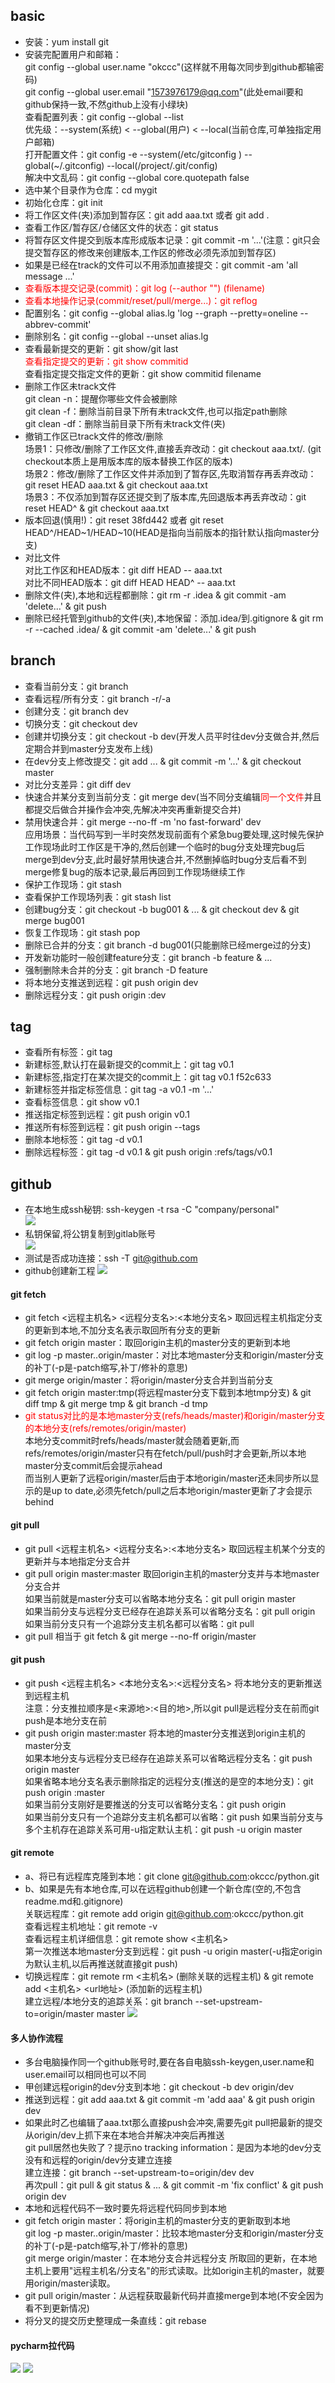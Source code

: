 ## basic
- 安装：yum install git
- 安装完配置用户和邮箱：  
git config --global user.name "okccc"(这样就不用每次同步到github都输密码)  
git config --global user.email "1573976179@qq.com"(此处email要和github保持一致,不然github上没有小绿块)  
查看配置列表：git config --global --list  
优先级：--system(系统) < --global(用户) < --local(当前仓库,可单独指定用户邮箱)  
打开配置文件：git config -e --system(/etc/gitconfig ) --global(~/.gitconfig) --local(/project/.git/config)  
解决中文乱码：git config --global core.quotepath false
- 选中某个目录作为仓库：cd mygit
- 初始化仓库：git init
- 将工作区文件(夹)添加到暂存区：git add aaa.txt 或者 git add . 
- 查看工作区/暂存区/仓储区文件的状态：git status  
- 将暂存区文件提交到版本库形成版本记录：git commit -m '...'(注意：git只会提交暂存区的修改来创建版本,工作区的修改必须先添加到暂存区)  
- 如果是已经在track的文件可以不用添加直接提交：git commit -am 'all message ...'
- <font color=red>查看版本提交记录(commit)：git log (--author "") (filename)</font>
- <font color=red>查看本地操作记录(commit/reset/pull/merge...)：git reflog</font>
- 配置别名：git config --global alias.lg 'log --graph --pretty=oneline --abbrev-commit'
- 删除别名：git config --global --unset alias.lg
- 查看最新提交的更新：git show/git last  
<font color=red>查看指定提交的更新：git show commitid</font>  
查看指定提交指定文件的更新：git show commitid filename
- 删除工作区未track文件  
git clean -n：提醒你哪些文件会被删除  
git clean -f：删除当前目录下所有未track文件,也可以指定path删除  
git clean -df：删除当前目录下所有未track文件(夹)
- 撤销工作区已track文件的修改/删除  
场景1：只修改/删除了工作区文件,直接丢弃改动：git checkout aaa.txt/.  (git checkout本质上是用版本库的版本替换工作区的版本)  
场景2：修改/删除了工作区文件并添加到了暂存区,先取消暂存再丢弃改动：git reset HEAD aaa.txt & git checkout aaa.txt  
场景3：不仅添加到暂存区还提交到了版本库,先回退版本再丢弃改动：git reset HEAD^ & git checkout aaa.txt
- 版本回退(慎用!)：git reset 38fd442 或者 git reset HEAD^/HEAD~1/HEAD~10(HEAD是指向当前版本的指针默认指向master分支)
- 对比文件  
对比工作区和HEAD版本：git diff HEAD -- aaa.txt  
对比不同HEAD版本：git diff HEAD HEAD^ -- aaa.txt
- 删除文件(夹),本地和远程都删除：git rm -r .idea & git commit -am 'delete...' & git push
- 删除已经托管到github的文件(夹),本地保留：添加.idea/到.gitignore & git rm -r --cached .idea/ & git commit -am 'delete...' & git push
## branch
- 查看当前分支：git branch
- 查看远程/所有分支：git branch -r/-a
- 创建分支：git branch dev
- 切换分支：git checkout dev
- 创建并切换分支：git checkout -b dev(开发人员平时往dev分支做合并,然后定期合并到master分支发布上线)
- 在dev分支上修改提交：git add ... & git commit -m '...' & git checkout master
- 对比分支差异：git diff dev
- 快速合并某分支到当前分支：git merge dev(当不同分支编辑<font color=red>同一个文件</font>并且都提交后做合并操作会冲突,先解决冲突再重新提交合并)
- 禁用快速合并：git merge --no-ff -m 'no fast-forward' dev  
应用场景：当代码写到一半时突然发现前面有个紧急bug要处理,这时候先保护工作现场此时工作区是干净的,然后创建一个临时的bug分支处理完bug后merge到dev分支,此时最好禁用快速合并,不然删掉临时bug分支后看不到merge修复bug的版本记录,最后再回到工作现场继续工作  
- 保护工作现场：git stash  
- 查看保护工作现场列表：git stash list  
- 创建bug分支：git checkout -b bug001 & ... & git checkout dev & git merge bug001 
- 恢复工作现场：git stash pop  
- 删除已合并的分支：git branch -d bug001(只能删除已经merge过的分支)
- 开发新功能时一般创建feature分支：git branch -b feature & ...
- 强制删除未合并的分支：git branch -D feature
- 将本地分支推送到远程：git push origin dev
- 删除远程分支：git push origin :dev
## tag
- 查看所有标签：git tag
- 新建标签,默认打在最新提交的commit上：git tag v0.1
- 新建标签,指定打在某次提交的commit上：git tag v0.1 f52c633
- 新建标签并指定标签信息：git tag -a v0.1 -m '...'
- 查看标签信息：git show v0.1
- 推送指定标签到远程：git push origin v0.1
- 推送所有标签到远程：git push origin --tags
- 删除本地标签：git tag -d v0.1
- 删除远程标签：git tag -d v0.1 & git push origin :refs/tags/v0.1
## github
- 在本地生成ssh秘钥: ssh-keygen -t rsa -C "company/personal"  
![](images/01_ssh生成秘钥.png)
- 私钥保留,将公钥复制到gitlab账号  
![](images/02_复制公钥到github.png) 
- 测试是否成功连接：ssh -T git@github.com 
- github创建新工程
![](images/03_github创建新工程.png)
#### git fetch
- git fetch <远程主机名> <远程分支名>:<本地分支名>  取回远程主机指定分支的更新到本地,不加分支名表示取回所有分支的更新
- git fetch origin master：取回origin主机的master分支的更新到本地
- git log -p master..origin/master：对比本地master分支和origin/master分支的补丁(-p是-patch缩写,补丁/修补的意思) 
- git merge origin/master：将origin/master分支合并到当前分支
- git fetch origin master:tmp(将远程master分支下载到本地tmp分支) & git diff tmp & git merge tmp & git branch -d tmp
- <font color=red>git status对比的是本地master分支(refs/heads/master)和origin/master分支的本地分支(refs/remotes/origin/master)</font>  
本地分支commit时refs/heads/master就会随着更新,而refs/remotes/origin/master只有在fetch/pull/push时才会更新,所以本地master分支commit后会提示ahead  
而当别人更新了远程origin/master后由于本地origin/master还未同步所以显示的是up to date,必须先fetch/pull之后本地origin/master更新了才会提示behind
#### git pull
- git pull <远程主机名> <远程分支名>:<本地分支名>  取回远程主机某个分支的更新并与本地指定分支合并
- git pull origin master:master  取回origin主机的master分支并与本地master分支合并  
如果当前就是master分支可以省略本地分支名：git pull origin master  
如果当前分支与远程分支已经存在追踪关系可以省略分支名：git pull origin  
如果当前分支只有一个追踪分支主机名都可以省略：git pull
- git pull 相当于 git fetch & git merge --no-ff origin/master 
#### git push
- git push <远程主机名> <本地分支名>:<远程分支名>  将本地分支的更新推送到远程主机  
注意：分支推拉顺序是<来源地>:<目的地>,所以git pull是远程分支在前而git push是本地分支在前
- git push origin master:master  将本地的master分支推送到origin主机的master分支  
如果本地分支与远程分支已经存在追踪关系可以省略远程分支名：git push origin master  
如果省略本地分支名表示删除指定的远程分支(推送的是空的本地分支)：git push origin :master  
如果当前分支刚好是要推送的分支可以省略分支名：git push origin  
如果当前分支只有一个追踪分支主机名都可以省略：git push
如果当前分支与多个主机存在追踪关系可用-u指定默认主机：git push -u origin master
#### git remote
- a、将已有远程库克隆到本地：git clone git@github.com:okccc/python.git
- b、如果是先有本地仓库,可以在远程github创建一个新仓库(空的,不包含readme.md和.gitignore)  
关联远程库：git remote add origin git@github.com:okccc/python.git  
查看远程主机地址：git remote -v  
查看远程主机详细信息：git remote show <主机名>  
第一次推送本地master分支到远程：git push -u origin master(-u指定origin为默认主机,以后再推送就直接git push)  
- 切换远程库：git remote rm <主机名> (删除关联的远程主机) & git remote add <主机名> <url地址> (添加新的远程主机)  
建立远程/本地分支的追踪关系：git branch --set-upstream-to=origin/master master
![](images/04_git操作流程.png)
#### 多人协作流程
- 多台电脑操作同一个github账号时,要在各自电脑ssh-keygen,user.name和user.email可以相同也可以不同
- 甲创建远程origin的dev分支到本地：git checkout -b dev origin/dev
- 推送到远程：git add aaa.txt & git commit -m 'add aaa' & git push origin dev
- 如果此时乙也编辑了aaa.txt那么直接push会冲突,需要先git pull把最新的提交从origin/dev上抓下来在本地合并解决冲突后再推送  
git pull居然也失败了？提示no tracking information：是因为本地的dev分支没有和远程的origin/dev分支建立连接  
建立连接：git branch --set-upstream-to=origin/dev dev  
再次pull：git pull & git status & ... & git commit -m 'fix conflict' & git push origin dev  
- 本地和远程代码不一致时要先将远程代码同步到本地  
- git fetch origin master：将origin主机的master分支的更新取到本地  
git log -p master..origin/master：比较本地master分支和origin/master分支的补丁(-p是-patch缩写,补丁/修补的意思)  
git merge origin/master：在本地分支合并远程分支 所取回的更新，在本地主机上要用"远程主机名/分支名"的形式读取。比如origin主机的master，就要用origin/master读取。  
- git pull origin/master：从远程获取最新代码并直接merge到本地(不安全因为看不到更新情况)
- 将分叉的提交历史整理成一条直线：git rebase
#### pycharm拉代码
![](images/05_pycharm从gitlab拉代码(ssh).png)
![](images/06_pycharm从gitlab拉代码(http).png)